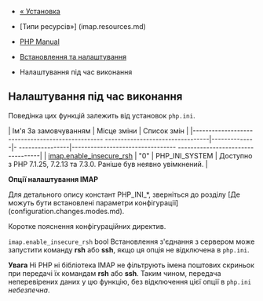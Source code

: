 - [« Установка](imap.installation.md)
- [Типи ресурсів»] (imap.resources.md)

- [PHP Manual](index.md)
- [Встановлення та налаштування](imap.setup.md)
- Налаштування під час виконання

## Налаштування під час виконання

Поведінка цих функцій залежить від установок `php.ini`.

| Ім'я За замовчуванням | Місце зміни | Список змін |
|------------------------------------------------- ---------------------------------|--------------|- ----------------|--------------------------------- ----------------------------------|
| [imap.enable_insecure_rsh](imap.configuration.md#ini.imap.enable-insecure-rsh) | "0" | PHP_INI_SYSTEM | Доступно з PHP 7.1.25, 7.2.13 та 7.3.0. Раніше був неявно увімкнений. |

**Опції налаштування IMAP**

Для детального опису констант PHP_INI\_\*, зверніться до розділу [Де
можуть бути встановлені параметри
конфігурації] (configuration.changes.modes.md).

Коротке пояснення конфігураційних директив.

`imap.enable_insecure_rsh` bool
Встановлення з'єднання з сервером може запустити команду **rsh** або
**ssh**, якщо ця опція не відключена в `php.ini`.

**Увага**
Ні PHP ні бібліотека IMAP не фільтрують імена поштових скриньок при
передачі їх командам **rsh** або **ssh**. Таким чином, передача
неперевірених даних у цю функцію, без відключення цієї опції в
`php.ini` *небезпечна*.
